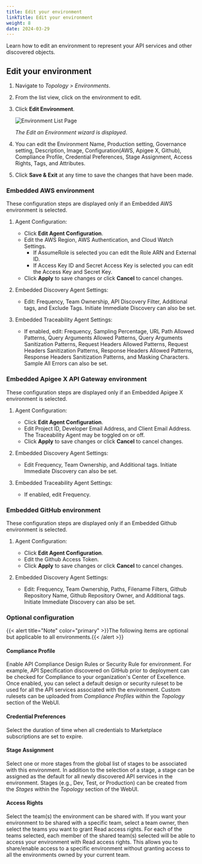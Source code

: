 ```yaml
---
title: Edit your environment
linkTitle: Edit your environment
weight: 8
date: 2024-03-29
---
```


Learn how to edit an environment to represent your API services and other discovered objects.

## Edit your environment

1. Navigate to *Topology > Environments*.
2. From the list view, click on the environment to edit.
3. Click **Edit Environment**.

    ![Environment List Page](/Images/central/Environment_Details_Edit.png)

    *The Edit an Environment wizard is displayed*.

4. You can edit the Environment Name, Production setting, Governance setting, Description, Image, Configuration(AWS, Apigee X, Github), Compliance Profile, Credential Preferences, Stage Assignment, Access Rights, Tags, and Attributes.
5. Click **Save & Exit** at any time to save the changes that have been made.

### Embedded AWS environment

These configuration steps are displayed only if an Embedded AWS environment is selected.

1. Agent Configuration:

    * Click **Edit Agent Configuration**.
    * Edit the AWS Region, AWS Authentication, and Cloud Watch Settings.
        * If AssumeRole is selected you can edit the Role ARN and External ID.
        * If Access Key ID and Secret Access Key is selected you can edit the Access Key and Secret Key.
    * Click **Apply** to save changes or click **Cancel** to cancel changes.

2. Embedded Discovery Agent Settings:

    * Edit: Frequency, Team Ownership, API Discovery Filter, Additional tags, and Exclude Tags. Initiate Immediate Discovery can also be set.

3. Embedded Traceability Agent Settings:

    * If enabled, edit: Frequency, Sampling Percentage, URL Path Allowed Patterns, Query Arguments Allowed Patterns, Query Arguments Sanitization Patterns, Request Headers Allowed Patterns, Request Headers Sanitization Patterns, Response Headers Allowed Patterns, Response Headers Sanitization Patterns, and Masking Characters. Sample All Errors can also be set.

### Embedded Apigee X API Gateway environment

These configuration steps are displayed only if an Embedded Apigee X environment is selected.

1. Agent Configuration:

    * Click **Edit Agent Configuration**.
    * Edit Project ID, Developer Email Address, and Client Email Address. The Traceability Agent may be toggled on or off.
    * Click **Apply** to save changes or click **Cancel** to cancel changes.

2. Embedded Discovery Agent Settings:

    * Edit Frequency, Team Ownership, and Additional tags. Initiate Immediate Discovery can also be set.

3. Embedded Traceability Agent Settings:

    * If enabled, edit Frequency.

### Embedded GitHub environment

These configuration steps are displayed only if an Embedded Github environment is selected.

1. Agent Configuration:

    * Click **Edit Agent Configuration**.
    * Edit the Github Access Token.
    * Click **Apply** to save changes or click **Cancel** to cancel changes.

2. Embedded Discovery Agent Settings: 

    * Edit: Frequency, Team Ownership, Paths, Filename Filters, Github Repository Name, Github Repository Owner, and Additional tags. Initiate Immediate Discovery can also be set.

### Optional configuration

{{< alert title="Note" color="primary" >}}The following items are optional but applicable to all environments.{{< /alert >}}

#### Compliance Profile

Enable API Compliance Design Rules or Security Rule for environment. For example, API Specification discovered on GitHub prior to deployment can be checked for Compliance to your organization's Center of Excellence. Once enabled, you can select a default design or security ruleset to be used for all the API services associated with the environment. Custom rulesets can be uploaded from *Compliance Profiles* within the *Topology* section of the WebUI.

#### Credential Preferences

Select the duration of time when all credentials to Marketplace subscriptions are set to expire.

#### Stage Assignment

Select one or more stages from the global list of stages to be associated with this environment. In addition to the selection of a stage, a stage can be assigned as the default for all newly discovered API services in the environment. Stages (e.g., Dev, Test, or Production) can be created from the *Stages* within the *Topology* section of the WebUI.

#### Access Rights

Select the team(s) the environment can be shared with. If you want your environment to be shared with a specific team, select a team owner, then select the teams you want to grant Read access rights. For each of the teams selected, each member of the shared team(s) selected will be able to access your environment with Read access rights. This allows you to share/enable access to a specific environment without granting access to all the environments owned by your current team.
